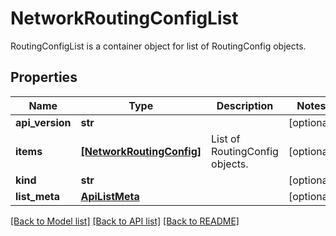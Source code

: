 # NetworkRoutingConfigList

RoutingConfigList is a container object for list of RoutingConfig objects.
## Properties
Name | Type | Description | Notes
------------ | ------------- | ------------- | -------------
**api_version** | **str** |  | [optional] 
**items** | [**[NetworkRoutingConfig]**](NetworkRoutingConfig.md) | List of RoutingConfig objects. | [optional] 
**kind** | **str** |  | [optional] 
**list_meta** | [**ApiListMeta**](ApiListMeta.md) |  | [optional] 

[[Back to Model list]](../README.md#documentation-for-models) [[Back to API list]](../README.md#documentation-for-api-endpoints) [[Back to README]](../README.md)


